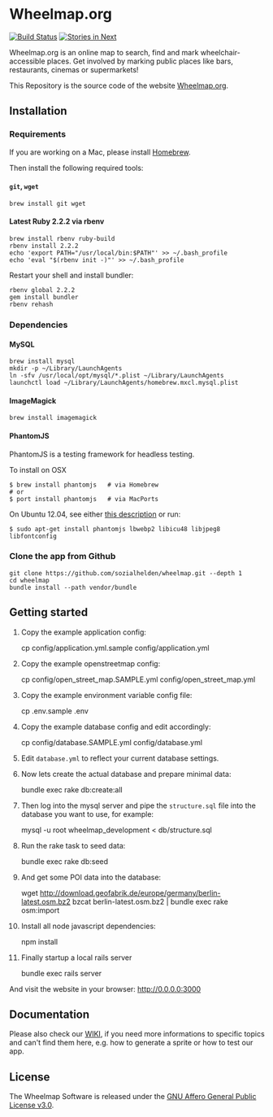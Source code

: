 # Wheelmap.org

[![Build Status](https://travis-ci.org/sozialhelden/wheelmap.svg?branch=master)](https://travis-ci.org/sozialhelden/wheelmap)
[![Stories in Next](https://badge.waffle.io/sozialhelden/wheelmap.png?label=next&title=Next)](https://waffle.io/sozialhelden/wheelmap)

Wheelmap.org is an online map to search, find and mark wheelchair-accessible places. Get involved by marking public places like bars, restaurants, cinemas or supermarkets!

This Repository is the source code of the website [Wheelmap.org](http://wheelmap.org/).

## Installation

### Requirements

If you are working on a Mac, please install [Homebrew](http://brew.sh/).

Then install the following required tools:

#### `git`, `wget`

    brew install git wget

#### Latest Ruby 2.2.2 via rbenv

    brew install rbenv ruby-build
    rbenv install 2.2.2
    echo 'export PATH="/usr/local/bin:$PATH"' >> ~/.bash_profile
    echo 'eval "$(rbenv init -)"' >> ~/.bash_profile

Restart your shell and install bundler:

    rbenv global 2.2.2
    gem install bundler
    rbenv rehash

### Dependencies

#### MySQL

    brew install mysql
    mkdir -p ~/Library/LaunchAgents
    ln -sfv /usr/local/opt/mysql/*.plist ~/Library/LaunchAgents
    launchctl load ~/Library/LaunchAgents/homebrew.mxcl.mysql.plist

#### ImageMagick

    brew install imagemagick

#### PhantomJS

PhantomJS is a testing framework for headless testing.

To install on OSX

```
$ brew install phantomjs   # via Homebrew
# or
$ port install phantomjs   # via MacPorts
```

On Ubuntu 12.04, see either [this description](https://mediocre.com/forum/topics/phantomjs-2-and-travis-ci-we-beat-our-heads-against-a-wall-so-you-dont-have-to) or run:

```
$ sudo apt-get install phantomjs lbwebp2 libicu48 libjpeg8 libfontconfig
```


### Clone the app from Github

    git clone https://github.com/sozialhelden/wheelmap.git --depth 1
    cd wheelmap
    bundle install --path vendor/bundle

## Getting started

1. Copy the example application config:

    cp config/application.yml.sample config/application.yml

2. Copy the example openstreetmap config:

    cp config/open_street_map.SAMPLE.yml config/open_street_map.yml

3. Copy the example environment variable config file:

    cp .env.sample .env

4. Copy the example database config and edit accordingly:

    cp config/database.SAMPLE.yml config/database.yml

5. Edit `database.yml` to reflect your current database settings.

6. Now lets create the actual database and prepare minimal data:

    bundle exec rake db:create:all

7. Then log into the mysql server and pipe the `structure.sql` file into the database you want to use, for example:

    mysql -u root wheelmap_development < db/structure.sql

8. Run the rake task to seed data:

    bundle exec rake db:seed

9. And get some POI data into the database:

    wget http://download.geofabrik.de/europe/germany/berlin-latest.osm.bz2
    bzcat berlin-latest.osm.bz2 | bundle exec rake osm:import

10. Install all node javascript dependencies:

    npm install

11. Finally startup a local rails server

    bundle exec rails server

And visit the website in your browser: http://0.0.0.0:3000

## Documentation

Please also check our [WIKI](https://github.com/sozialhelden/wheelmap/wiki), if you need more informations to specific topics and can't find them here, e.g. how to generate a sprite or how to test our app.

## License

The Wheelmap Software is released under the [GNU Affero General Public License v3.0](/LICENSE).

